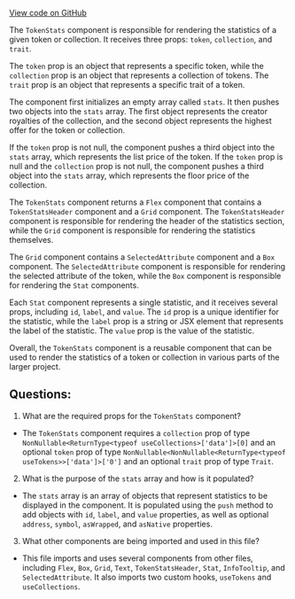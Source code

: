 [View code on GitHub](zoo-labs/zoo/blob/master/ui/src/modal/bid/TokenStats.tsx)

The `TokenStats` component is responsible for rendering the statistics of a given token or collection. It receives three props: `token`, `collection`, and `trait`. 

The `token` prop is an object that represents a specific token, while the `collection` prop is an object that represents a collection of tokens. The `trait` prop is an object that represents a specific trait of a token. 

The component first initializes an empty array called `stats`. It then pushes two objects into the `stats` array. The first object represents the creator royalties of the collection, and the second object represents the highest offer for the token or collection. 

If the `token` prop is not null, the component pushes a third object into the `stats` array, which represents the list price of the token. If the `token` prop is null and the `collection` prop is not null, the component pushes a third object into the `stats` array, which represents the floor price of the collection. 

The `TokenStats` component returns a `Flex` component that contains a `TokenStatsHeader` component and a `Grid` component. The `TokenStatsHeader` component is responsible for rendering the header of the statistics section, while the `Grid` component is responsible for rendering the statistics themselves. 

The `Grid` component contains a `SelectedAttribute` component and a `Box` component. The `SelectedAttribute` component is responsible for rendering the selected attribute of the token, while the `Box` component is responsible for rendering the `Stat` components. 

Each `Stat` component represents a single statistic, and it receives several props, including `id`, `label`, and `value`. The `id` prop is a unique identifier for the statistic, while the `label` prop is a string or JSX element that represents the label of the statistic. The `value` prop is the value of the statistic. 

Overall, the `TokenStats` component is a reusable component that can be used to render the statistics of a token or collection in various parts of the larger project.
## Questions: 
 1. What are the required props for the `TokenStats` component?
- The `TokenStats` component requires a `collection` prop of type `NonNullable<ReturnType<typeof useCollections>['data']>[0]` and an optional `token` prop of type `NonNullable<NonNullable<ReturnType<typeof useTokens>>['data']>['0']` and an optional `trait` prop of type `Trait`.

2. What is the purpose of the `stats` array and how is it populated?
- The `stats` array is an array of objects that represent statistics to be displayed in the component. It is populated using the `push` method to add objects with `id`, `label`, and `value` properties, as well as optional `address`, `symbol`, `asWrapped`, and `asNative` properties.

3. What other components are being imported and used in this file?
- This file imports and uses several components from other files, including `Flex`, `Box`, `Grid`, `Text`, `TokenStatsHeader`, `Stat`, `InfoTooltip`, and `SelectedAttribute`. It also imports two custom hooks, `useTokens` and `useCollections`.